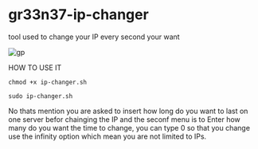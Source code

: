 # gr33n37-ip-changer
tool used to change your IP every second your want

![gp](https://github.com/gr33n37/gr33n37-ip-changer/assets/30112537/34e1c4e2-ec79-4ef3-b0a2-e99eee48bb4b)


HOW TO USE IT

``` shell
chmod +x ip-changer.sh
```

``` shell
sudo ip-changer.sh
```

No thats mention you are asked to insert how long do you want to last on one server befor chainging the IP and the seconf menu is to Enter how many do you want the time to change, you can type 0 so that you change use the infinity option which mean you are not limited to IPs.
